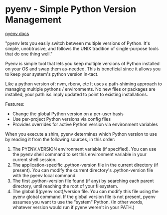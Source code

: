 # pyenv - Simple Python Version Management

[pyenv docs](https://github.com/pyenv/pyenv)

"pyenv lets you easily switch between multiple versions of Python. It's simple, unobtrusive, and follows the UNIX tradition of single-purpose tools that do one thing well."

Pyenv is simple tool that lets you keep multiple versions of Python installed on your OS and swap them as-needed. This is beneficial since it allows you to keep your system's python version in-tact.

Like a python version of: nvm, rbenv, etc
It uses a path-shiming approach to managing multiple pythons / environments. No new files or packages are installed, your path iss imply updated to point to existing installations.

Features:
* Change the global Python version on a per-user basis
* Use per-project Python versions via config files
* Provides overrides for active Python version via environment variables

When you execute a shim, pyenv determines which Python version to use by reading it from the following sources, in this order:

1. The PYENV_VERSION environment variable (if specified). You can use the pyenv shell command to set this environment variable in your current shell session.
2. The application-specific .python-version file in the current directory (if present). You can modify the current directory's .python-version file with the pyenv local command.
3. The first .python-version file found (if any) by searching each parent directory, until reaching the root of your filesystem.
4. The global $(pyenv root)/version file. You can modify this file using the pyenv global command. If the global version file is not present, pyenv assumes you want to use the "system" Python. (In other words, whatever version would run if pyenv weren't in your PATH.)
